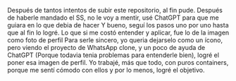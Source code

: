 Después de tantos intentos de subir este repositorio, al fin pude.
Después de haberle mandado el SS, no le voy a mentir, usé ChatGPT para que me guiara en lo que debia de hacer
Y bueno, seguí los pasos uno por uno hasta que al fin lo logré.
Lo que si me costó entender y aplicar, fue lo de la imagen como foto de perfil
Para serle sincero, yo queria dejarselo como un ícono, pero viendo el proyecto de WhatsApp clone, y un poco de ayuda de ChatGPT (Porque todavia tenia problemas para entenderle bien), 
logré el poner esa imagen de perfil. 
Yo trabajé, más que todo, con puros containers, porque me sentí cómodo con ellos y por lo menos, logré el objetivo.
